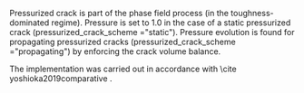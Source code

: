 Pressurized crack is part of the phase field process (in the toughness-dominated regime). Pressure is set to 1.0 in the case of a static pressurized crack (pressurized_crack_scheme ="static"). Pressure evolution is found for propagating pressurized cracks (pressurized_crack_scheme ="propagating") by enforcing the crack volume balance.

The implementation was carried out in accordance with \cite yoshioka2019comparative .
